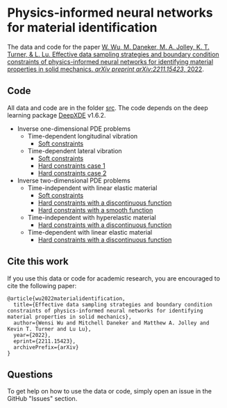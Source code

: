# Physics-informed neural networks for material identification

The data and code for the paper [W. Wu, M. Daneker, M. A. Jolley, K. T. Turner, & L. Lu. Effective data sampling strategies and boundary condition constraints of physics-informed neural networks for identifying material properties in solid mechanics. *arXiv preprint arXiv:2211.15423*, 2022](https://arxiv.org/abs/2211.15423).

## Code

All data and code are in the folder [src](src). The code depends on the deep learning package [DeepXDE](https://github.com/lululxvi/deepxde) v1.6.2. 

- Inverse one-dimensional PDE problems
    - Time-dependent longitudinal vibration
        - [Soft constraints](src/1D/time_dependent_longitudinal_vibration_inverse/soft_constraints.py)
    - Time-dependent lateral vibration
        - [Soft constraints](src/1D/time_dependent_lateral_vibration_inverse/soft_constraints.py)
        - [Hard constraints case 1](src/1D/time_dependent_lateral_vibration_inverse/hard_constraints_1.py)
        - [Hard constraints case 2](src/1D/time_dependent_lateral_vibration_inverse/hard_constraints_2.py)
- Inverse two-dimensional PDE problems
    - Time-independent with linear elastic material
        - [Soft constraints](src/2D/linear_elastic_steady_state_inverse/soft_constraints.py)
        - [Hard constraints with a discontinuous function](src/2D/linear_elastic_steady_state_inverse/hard_constraints_discontinous_func.py)
        - [Hard constraints with a smooth function](src/2D/linear_elastic_steady_state_inverse/hard_constraints_smooth_func.py)
    - Time-independent with hyperelastic material
        - [Hard constraints with a discontinuous function](src/2D/hyperelastic_steady_state_inverse/hard_constraints_discontinous_func.py)
    - Time-dependent with linear elastic material
        - [Hard constraints with a discontinuous function](src/2D/linear_elastic_dynamics_inverse/hard_constraints_discontinous_func.py)

## Cite this work

If you use this data or code for academic research, you are encouraged to cite the following paper:

```
@article{wu2022materialidentification,
  title={Effective data sampling strategies and boundary condition constraints of physics-informed neural networks for identifying material properties in solid mechanics}, 
  author={Wensi Wu and Mitchell Daneker and Matthew A. Jolley and Kevin T. Turner and Lu Lu},
  year={2022},
  eprint={2211.15423},
  archivePrefix={arXiv}
}
```

## Questions

To get help on how to use the data or code, simply open an issue in the GitHub "Issues" section.
